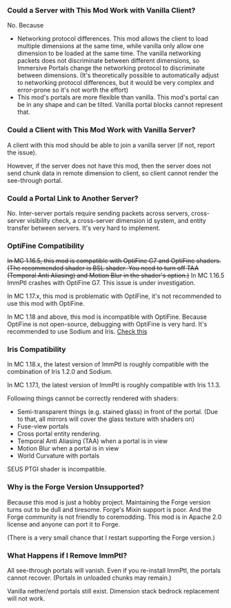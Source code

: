 ### Could a Server with This Mod Work with Vanilla Client?

No. Because

* Networking protocol differences. This mod allows the client to load multiple dimensions at the same time, while vanilla only allow one dimension to be loaded at the same time. The vanilla networking packets does not discriminate between different dimensions, so Immersive Portals change the networking protocol to discriminate between dimensions. (It's theoretically possible to automatically adjust to networking protocol differences, but it would be very complex and error-prone so it's not worth the effort)
* This mod's portals are more flexible than vanilla. This mod's portal can be in any shape and can be tilted. Vanilla portal blocks cannot represent that.

### Could a Client with This Mod Work with Vanilla Server?

A client with this mod should be able to join a vanilla server (if not, report the issue).

However, if the server does not have this mod, then the server does not send chunk data in remote dimension to client, so client cannot render the see-through portal.

### Could a Portal Link to Another Server?

No. Inter-server portals require sending packets across servers, cross-server visibility check, a cross-server dimension id system, and entity transfer between servers. It's very hard to implement.

### OptiFine Compatibility

~~In MC 1.16.5, this mod is compatible with OptiFine G7 and OptiFine shaders. (The recommended shader is BSL shader. You need to turn off TAA (Temporal Anti Aliasing) and Motion Blur in the shader's option.)~~ In MC 1.16.5 ImmPtl crashes with OptiFine G7. This issue is under investigation.

In MC 1.17.x, this mod is problematic with OptiFine, it's not recommended to use this mod with OptiFine.

In MC 1.18 and above, this mod is incompatible with OptiFine. Because OptiFine is not open-source, debugging with OptiFine is very hard. It's recommended to use Sodium and Iris. [Check this](https://lambdaurora.dev/optifine_alternatives/)

### Iris Compatibility

In MC 1.18.x, the latest version of ImmPtl is roughly compatible with the combination of Iris 1.2.0 and Sodium.

In MC 1.17.1, the latest version of ImmPtl is roughly compatible with Iris 1.1.3.

Following things cannot be correctly rendered with shaders:

* Semi-transparent things (e.g. stained glass) in front of the portal.  (Due to that, all mirrors will cover the glass texture with shaders on)
* Fuse-view portals
* Cross portal entity rendering.
* Temporal Anti Aliasing (TAA) when a portal is in view
* Motion Blur when a portal is in view
* World Curvature with portals

SEUS PTGI shader is incompatible.

### Why is the Forge Version Unsupported?

Because this mod is just a hobby project. Maintaining the Forge version turns out to be dull and tiresome. Forge's Mixin support is poor. And the Forge community is not friendly to coremodding. This mod is in Apache 2.0 license and anyone can port it to Forge.

(There is a very small chance that I restart supporting the Forge version.)

### What Happens if I Remove ImmPtl?

All see-through portals will vanish. Even if you re-install ImmPtl, the portals cannot recover. (Portals in unloaded chunks may remain.)

Vanilla nether/end portals still exist. Dimension stack bedrock replacement will not work.

 

